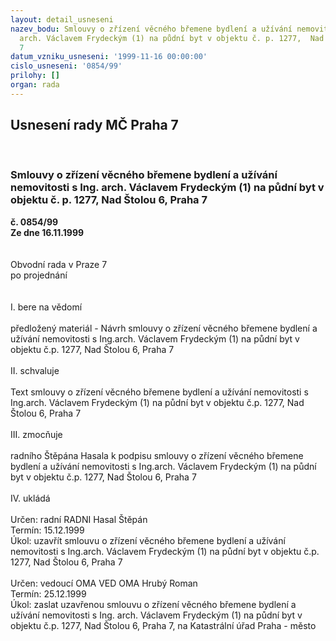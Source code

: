 ```yaml
---
layout: detail_usneseni
nazev_bodu: Smlouvy o zřízení věcného břemene bydlení a užívání nemovitosti s Ing.
  arch. Václavem Frydeckým (1) na půdní byt v objektu č. p. 1277,  Nad Štolou 6, Praha
  7
datum_vzniku_usneseni: '1999-11-16 00:00:00'
cislo_usneseni: '0854/99'
prilohy: []
organ: rada
---
```

<div id="ucUsn_pList" class="usn">
	<span><h2>Usnesení rady MČ Praha 7 </h2>
<br></span><div class="standBody">
<span><h3>Smlouvy o zřízení věcného břemene bydlení a užívání nemovitosti s Ing. arch. Václavem Frydeckým (1) na půdní byt v objektu č. p. 1277,  Nad Štolou 6, Praha 7</h3></span><div class="center">
		<strong>č. 0854/99</strong><br>
	</div>
<div class="center">
		<strong>Ze dne 16.11.1999</strong><br><br>
	</div>
<br>Obvodní rada v Praze 7<br>po projednání<br><br><br>I.	bere na vědomí<br><br> předložený materiál - Návrh smlouvy o zřízení věcného břemene bydlení a užívání nemovitosti s Ing.arch. Václavem Frydeckým (1) na půdní byt v objektu č.p. 1277,  Nad Štolou 6, Praha 7<br><br>II.	schvaluje <br><br>Text smlouvy o zřízení věcného břemene bydlení a užívání nemovitosti s Ing.arch. Václavem Frydeckým (1) na půdní byt v objektu č.p. 1277,  Nad Štolou 6, Praha 7<br><br>III.	zmocňuje <br><br>radního Štěpána Hasala k podpisu  smlouvy o zřízení věcného břemene bydlení a užívání nemovitosti s Ing.arch. Václavem Frydeckým (1) na půdní byt v objektu č.p. 1277,  Nad Štolou 6, Praha 7<br><br>IV.	ukládá <br><br> Určen:	radní	RADNI Hasal Štěpán<br>Termín: 15.12.1999<br>Úkol:	uzavřít  smlouvu o zřízení věcného břemene bydlení a užívání nemovitosti s Ing.arch. Václavem Frydeckým (1) na půdní byt v objektu č.p. 1277,  Nad Štolou 6, Praha 7<br> <br> Určen:	vedoucí OMA	VED OMA Hrubý Roman<br>Termín: 25.12.1999<br>Úkol:	zaslat  uzavřenou  smlouvu o zřízení věcného břemene bydlení a užívání nemovitosti s Ing. arch. Václavem Frydeckým (1) na půdní byt v objektu č.p. 1277,  Nad Štolou 6, Praha 7, na Katastrální úřad Praha - město<br>
</div>
</div>